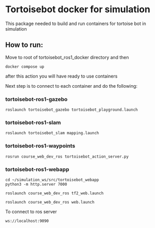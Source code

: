 
# Tortoisebot docker for simulation

This package needed to build and run containers for tortoise bot in simulation

## How to run:

Move to root of tortoisebot_ros1_docker directory and then

```
docker compose up
```

after this action you will have ready to use containers

Next step is to connect to each container and do the following:

### tortoisebot-ros1-gazebo

```
roslaunch tortoisebot_gazebo tortoisebot_playground.launch
```

### tortoisebot-ros1-slam

```
roslaunch tortoisebot_slam mapping.launch
```

### tortoisebot-ros1-waypoints

```
rosrun course_web_dev_ros tortoisebot_action_server.py
```

### tortoisebot-ros1-webapp

```
cd ~/simulation_ws/src/tortoisebot_webapp
python3 -m http.server 7000
```

```
roslaunch course_web_dev_ros tf2_web.launch
```

```
roslaunch course_web_dev_ros web.launch
```

To connect to ros server

```
ws://localhost:9090
```